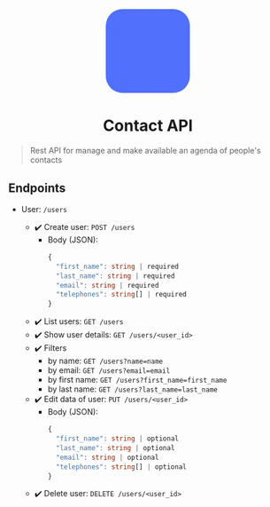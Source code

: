 <div align="center">

<img alt="banner contact api" src="./.github/banner.gif" width="30%" height="auto" style="border-radius: 20%">

# Contact API

</div>

> Rest API for manage and make available an agenda of people's contacts

## Endpoints

- User: `/users`

  - ✔️ Create user: `POST /users`
    - Body (JSON):
      ```typescript
      {
        "first_name": string | required
        "last_name": string | required
        "email": string | required
        "telephones": string[] | required
      }
      ```
  - ✔️ List users: `GET /users`
  - ✔️ Show user details: `GET /users/<user_id>`
  - ✔️ Filters
    - by name: `GET /users?name=name`
    - by email: `GET /users?email=email`
    - by first name: `GET /users?first_name=first_name`
    - by last name: `GET /users?last_name=last_name`
  - ✔️ Edit data of user: `PUT /users/<user_id>`
    - Body (JSON):
      ```typescript
      {
        "first_name": string | optional
        "last_name": string | optional
        "email": string | optional
        "telephones": string[] | optional
      }
      ```
  - ✔️ Delete user: `DELETE /users/<user_id>`
